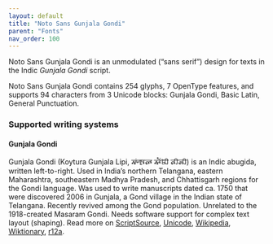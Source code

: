 ```yaml
---
layout: default
title: "Noto Sans Gunjala Gondi"
parent: "Fonts"
nav_order: 100
---
```

Noto Sans Gunjala Gondi is an unmodulated (“sans serif”) design for texts in the Indic _Gunjala Gondi_ script. 

Noto Sans Gunjala Gondi contains 254 glyphs, 7 OpenType features, and supports 94 characters from 3 Unicode blocks: Gunjala Gondi, Basic Latin, General Punctuation.


### Supported writing systems


#### Gunjala Gondi

Gunjala Gondi (Koytura Gunjala Lipi, <span class='autonym'>𑵶𑶍𑶕𑶀𑵵𑶊 𑵶𑶓𑶕𑶂𑶋 𑵵𑶋𑶅𑶋</span>) is an Indic abugida, written left-to-right. Used in India’s northern Telangana, eastern Maharashtra, southeastern Madhya Pradesh, and Chhattisgarh regions for the Gondi language. Was used to write manuscripts dated ca. 1750 that were discovered 2006 in Gunjala, a Gond village in the Indian state of Telangana. Recently revived among the Gond population. Unrelated to the 1918-created Masaram Gondi. Needs software support for complex text layout (shaping). Read more on [ScriptSource](https://scriptsource.org/scr/Gong), [Unicode](https://www.unicode.org/versions/Unicode13.0.0/ch13.pdf#G39306), [Wikipedia](https://en.wikipedia.org/wiki/ISO_15924:Gong), [Wiktionary](https://en.wiktionary.org/wiki/Category:Gunjala_Gondi_script), [r12a](https://r12a.github.io/scripts/links?iso=Gong).

